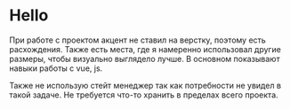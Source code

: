 # Hello

При работе с проектом акцент не ставил на верстку, поэтому есть расхождения.
Также есть места, где я намеренно использовал другие размеры, чтобы визуально выглядело лучше.
В основном показывают навыки работы с vue, js.

Также не использую стейт менеджер так как потребности не увидел в такой задаче. Не требуется что-то хранить в пределах всего проекта.
